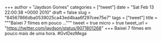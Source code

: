 
+++
author = "Jaydson Gomes"
categories = ["tweet"]
date = "Sat Feb 13 22:00:38 +0000 2010"
draft = false
slug = "84567866dba0539025ca43ed4baa6f297cee75e7"
tags = ["tweet"]
title = """Baixei 7 filmes em pouco ..."""
tweet = true
micro = true
tweet_url = "https://twitter.com/jaydson/status/9071801268"
+++
Baixei 7 filmes em pouco mais de uma hora. #GvtDezMega
